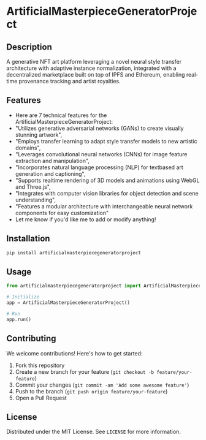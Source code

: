 # ArtificialMasterpieceGeneratorProject

## Description

A generative NFT art platform leveraging a novel neural style transfer architecture with adaptive instance normalization, integrated with a decentralized marketplace built on top of IPFS and Ethereum, enabling real-time provenance tracking and artist royalties.

## Features

- Here are 7 technical features for the ArtificialMasterpieceGeneratorProject:
- "Utilizes generative adversarial networks (GANs) to create visually stunning artwork",
- "Employs transfer learning to adapt style transfer models to new artistic domains",
- "Leverages convolutional neural networks (CNNs) for image feature extraction and manipulation",
- "Incorporates natural language processing (NLP) for textbased art generation and captioning",
- "Supports realtime rendering of 3D models and animations using WebGL and Three.js",
- "Integrates with computer vision libraries for object detection and scene understanding",
- "Features a modular architecture with interchangeable neural network components for easy customization"
- Let me know if you'd like me to add or modify anything!
## Installation

```bash
pip install artificialmasterpiecegeneratorproject
```

## Usage

```python
from artificialmasterpiecegeneratorproject import ArtificialMasterpieceGeneratorProject

# Initialize
app = ArtificialMasterpieceGeneratorProject()

# Run
app.run()
```

## Contributing

We welcome contributions! Here's how to get started:

1. Fork this repository
2. Create a new branch for your feature (`git checkout -b feature/your-feature`)
3. Commit your changes (`git commit -am 'Add some awesome feature'`)
4. Push to the branch (`git push origin feature/your-feature`)
5. Open a Pull Request

## License

Distributed under the MIT License. See `LICENSE` for more information.
